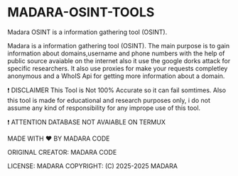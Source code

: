 # MADARA-OSINT-TOOLS
Madara OSINT is a information gathering tool (OSINT).

Madara is a information gathering tool (OSINT). The main purpose is to gain information about domains,username and phone numbers with the help of public source avaiable on the internet also it use the google dorks attack for specific researchers. It also use proxies for make your requests completley anonymous and a WhoIS Api for getting more information about a domain.

❗ DISCLAIMER
This Tool is Not 100% Accurate so it can fail somtimes. Also this tool is made for educational and research purposes only, i do not assume any kind of responsibility for any imprope use of this tool.

❗ ATTENTION
DATABASE NOT AVAIABLE ON TERMUX

MADE WITH ❤️ BY MADARA CODE

ORIGINAL CREATOR: MADARA CODE

LICENSE: MADARA
COPYRIGHT: (C) 2025-2025 MADARA

